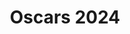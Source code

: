 ---
title: "Oscars 2024"
layout: streaming
show: oscars
year: '2024'
showname: Oscars
permalink: /oscars/2024/streaming/
---